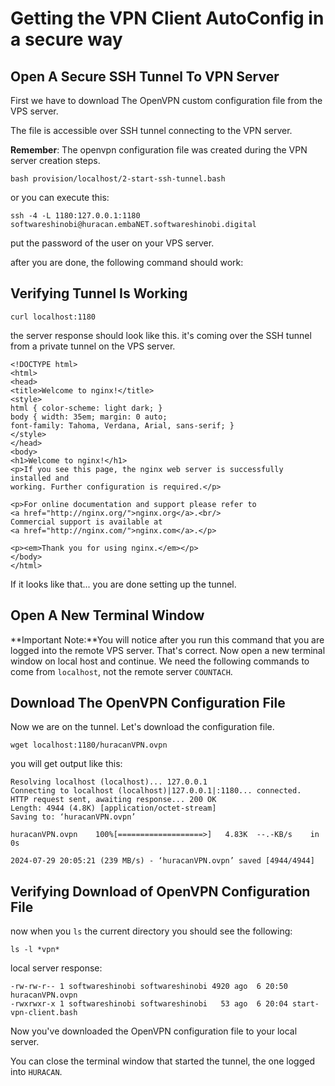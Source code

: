 # Getting the VPN Client AutoConfig in a secure way

## Open A Secure SSH Tunnel To VPN Server

First we have to download The OpenVPN custom configuration file from the VPS server.

The file is accessible over SSH tunnel connecting to the VPN server.

**Remember**: The openvpn configuration file was created during the VPN server creation steps.

```
bash provision/localhost/2-start-ssh-tunnel.bash 
```

or you can execute this:

```
ssh -4 -L 1180:127.0.0.1:1180 softwareshinobi@huracan.embaNET.softwareshinobi.digital
```

put the password of the user on your VPS server.

after you are done, the following command should work:

## Verifying Tunnel Is Working

```
curl localhost:1180
```

the server response should look like this. it's coming over the SSH tunnel from a private tunnel on the VPS server.

```
<!DOCTYPE html>
<html>
<head>
<title>Welcome to nginx!</title>
<style>
html { color-scheme: light dark; }
body { width: 35em; margin: 0 auto;
font-family: Tahoma, Verdana, Arial, sans-serif; }
</style>
</head>
<body>
<h1>Welcome to nginx!</h1>
<p>If you see this page, the nginx web server is successfully installed and
working. Further configuration is required.</p>

<p>For online documentation and support please refer to
<a href="http://nginx.org/">nginx.org</a>.<br/>
Commercial support is available at
<a href="http://nginx.com/">nginx.com</a>.</p>

<p><em>Thank you for using nginx.</em></p>
</body>
</html>
```

If it looks like that... you are done setting up the tunnel.

## Open A New Terminal Window

**Important Note:**You will notice after you run this command that you are logged into the remote VPS server. That's correct. Now open a new terminal window on local host and continue. We need the following commands to come from `localhost`, not the remote server `COUNTACH`.

## Download The OpenVPN Configuration File

Now we are on the tunnel. Let's download the configuration file.

```
wget localhost:1180/huracanVPN.ovpn
```

you will get output like this:

```
Resolving localhost (localhost)... 127.0.0.1
Connecting to localhost (localhost)|127.0.0.1|:1180... connected.
HTTP request sent, awaiting response... 200 OK
Length: 4944 (4.8K) [application/octet-stream]
Saving to: ‘huracanVPN.ovpn’

huracanVPN.ovpn    100%[===================>]   4.83K  --.-KB/s    in 0s      

2024-07-29 20:05:21 (239 MB/s) - ‘huracanVPN.ovpn’ saved [4944/4944]
```

## Verifying Download of OpenVPN Configuration File

now when you `ls` the current directory you should see the following:

```
ls -l *vpn*
```

local server response:

```
-rw-rw-r-- 1 softwareshinobi softwareshinobi 4920 ago  6 20:50 huracanVPN.ovpn
-rwxrwxr-x 1 softwareshinobi softwareshinobi   53 ago  6 20:04 start-vpn-client.bash
```

Now you've downloaded the OpenVPN configuration file to your local server.

You can close the terminal window that started the tunnel, the one logged into `HURACAN`.

